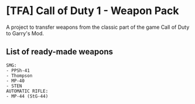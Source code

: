 # [TFA] Call of Duty 1 - Weapon Pack

A project to transfer weapons from the classic part of the game Call of Duty to Garry's Mod.

## List of ready-made weapons

  ```
SMG:
  - PPSh-41
  - Thompson
  - MP-40
  - STEN
AUTOMATIC RIFLE:
  - MP-44 (StG-44)
  ```
